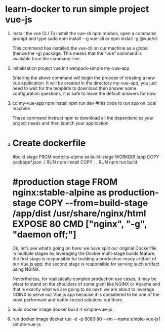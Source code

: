 # learn-docker to run simple project vue-js

1.  Install the vue CLI
    To install the vue-cli npm module, open a command prompt and type sudo npm install --g vue-cli or npm install -g @vue/cli

    This command has installed the vue-cli on our machine as a global (hence the -g) package. This means that the “vue” command is available from the command-line. 

2.  initialization project
    vue init webpack-simple my-vue-app

    Entering the above command will begin the process of creating a new vue application. It will be created in the directory my-vue-app, you just need to wait for the template to download then answer some configuration questions, it is safe to leave the default answers for now.

3.  cd my-vue-app
    npm install
    npm run dev         #this code to run app on local machine

    These command instruct npm to download all the dependencies your project needs and then launch your application. 

4.  Create dockerfile
    ==========================================
    #build stage
    FROM node:lts-alpine as build-stage
    WORKDIR /app
    COPY package*.json ./
    RUN npm install
    COPY . .
    RUN npm run build

    #production stage
    FROM nginx:stable-alpine as production-stage
    COPY --from=build-stage /app/dist /usr/share/nginx/html
    EXPOSE 80
    CMD ["nginx", "-g", "daemon off;"]
    =================================================
    Ok, let’s see what’s going on here:
    we have split our original Dockerfile in multiple stages by leveraging the Docker multi-stage builds feature;
    the first stage is responsible for building a production-ready artifact of our Vue.js app;
    the second stage is responsible for serving such artifact using NGINX.

    Nevertheless, for realistically complex production use cases, it may be wiser to stand on the shoulders of some giant like NGINX or Apache and that is exactly what we are going to do next: we are about to leverage NGINX to serve our Vue.js app because it is considered to be one of the most performant and battle-tested solutions out there.

5.  build docker image
    docker build -t simple-vue-js .

6.  run docker image 
    docker run -d -p 8080:80 --rm --name simple-vue-js1 simple-vue-js
